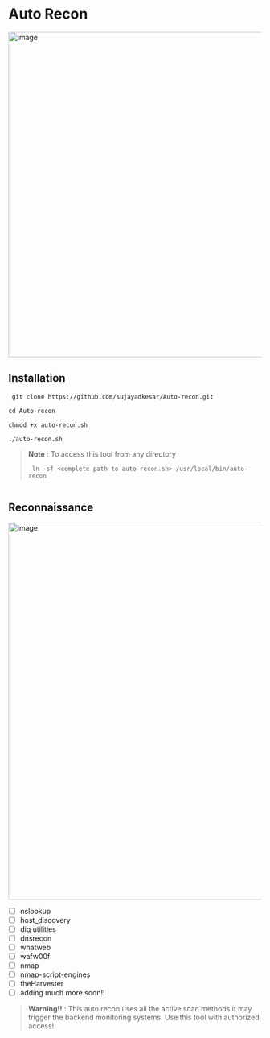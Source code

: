 # Auto Recon

<img width="646" alt="image" src="https://user-images.githubusercontent.com/95465072/191881886-b688a3a4-9649-45e2-a0d3-4bf0e55a912a.png">



## Installation


``` 
 git clone https://github.com/sujayadkesar/Auto-recon.git
 ```
``` 
cd Auto-recon
```
``` 
chmod +x auto-recon.sh 
```
``` 
./auto-recon.sh 
```
> **Note** : To access this tool from any directory  
> ```
>  ln -sf <complete path to auto-recon.sh> /usr/local/bin/auto-recon
>  ```

``` bash
``` 

## Reconnaissance

 <img width="749" alt="image" src="https://user-images.githubusercontent.com/95465072/191880370-3183e421-59a9-49f8-8109-6f7eed865caa.png">


 - [ ] nslookup
 - [ ] host_discovery
 - [ ] dig utilities
 - [ ] dnsrecon
 - [ ] whatweb
 - [ ] wafw00f
 - [ ] nmap
 - [ ] nmap-script-engines
 - [ ] theHarvester
 - [ ] adding much more soon!!

> **Warning!!** : This auto recon uses all the active scan methods it may trigger the backend monitoring systems. Use this tool with authorized access! 
